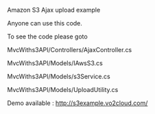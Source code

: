 Amazon S3 Ajax upload example

Anyone can use this code.


To see the code please goto 

MvcWiths3API/Controllers/AjaxController.cs

MvcWiths3API/Models/IAwsS3.cs

MvcWiths3API/Models/s3Service.cs

MvcWiths3API/Models/UploadUtility.cs


Demo available : http://s3example.vo2cloud.com/
